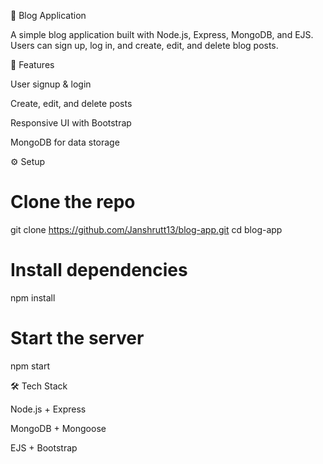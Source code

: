 📝 Blog Application

A simple blog application built with Node.js, Express, MongoDB, and EJS.
Users can sign up, log in, and create, edit, and delete blog posts.

🚀 Features

User signup & login

Create, edit, and delete posts

Responsive UI with Bootstrap

MongoDB for data storage

⚙️ Setup
# Clone the repo
git clone https://github.com/Janshrutt13/blog-app.git
cd blog-app

# Install dependencies
npm install

# Start the server
npm start

🛠️ Tech Stack

Node.js + Express

MongoDB + Mongoose

EJS + Bootstrap

